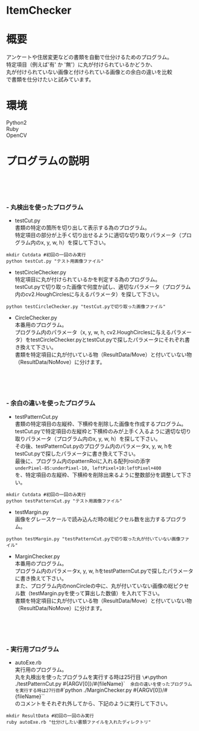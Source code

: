 # ItemChecker

# 概要
アンケートや住居変更などの書類を自動で仕分けるためのプログラム。  
特定項目（例えば'有' か '無'）に丸が付けられているかどうか、  
丸が付けられていない画像と付けられている画像との余白の違いを比較  
で書類を仕分けたいと試みています。

# 環境
Python2  
Ruby  
OpenCV

# プログラムの説明
<br>
<br>
<br>
  
### - 丸検出を使ったプログラム
* testCut.py  
書類の特定の箇所を切り出して表示する為のプログラム。  
特定項目の部分が上手く切り出せるように適切な切り取りパラメータ（プログラム内のx, y, w, h）を探して下さい。
```
mkdir Cutdata #初回の一回のみ実行
python testCut.py "テスト用画像ファイル"
```

* testCircleChecker.py  
特定項目に丸が付けられているかを判定する為のプログラム。  
testCut.pyで切り取った画像で何度か試し、適切なパラメータ（プログラム内のcv2.HoughCirclesに与えるパラメータ）を探して下さい。
```
python testCircleChecker.py "testCut.pyで切り取った画像ファイル"
```

* CircleChecker.py  
本番用のプログラム。  
プログラム内のパラメータ（x, y, w, h, cv2.HoughCirclesに与えるパラメータ）をtestCircleChecker.pyとtestCut.pyで探したパラメータにそれぞれ書き換えて下さい。  
書類を特定項目に丸が付いている物（ResultData/Move）と付いていない物（ResultData/NoMove）に分けます。
<br>
<br>
<br>
  
### - 余白の違いを使ったプログラム
* testPatternCut.py  
書類の特定項目の左縦枠、下横枠を削除した画像を作成するプログラム。  
testCut.pyで特定項目の左縦枠と下横枠のみが上手く入るように適切な切り取りパラメータ（プログラム内のx, y, w, h）を探して下さい。  
その後、testPatternCut.pyのプログラム内のパラメータx, y, w, hをtestCut.pyで探したパラメータに書き換えて下さい。  
最後に、プログラム内のpatternRoiに入れる配列roiの添字  
`underPixel-85:underPixel-10, leftPixel+10:leftPixel+400`  
を、特定項目の左縦枠、下横枠を削除出来るように整数部分を調整して下さい。
```
mkdir Cutdata #初回の一回のみ実行
python testPatternCut.py "テスト用画像ファイル"
```

* testMargin.py  
画像をグレースケールで読み込んだ時の総ピクセル数を出力するプログラム。
```
python testMargin.py "testPatternCut.pyで切り取った丸が付いていない画像ファイル"
```

* MarginChecker.py  
本番用のプログラム。  
プログラム内のパラメータx, y, w, hをtestPatternCut.pyで探したパラメータに書き換えて下さい。  
また、プログラム内のnonCircleの中に、丸が付いていない画像の総ピクセル数（testMargin.pyを使って算出した数値）を入れて下さい。  
書類を特定項目に丸が付いている物（ResultData/Move）と付いていない物（ResultData/NoMove）に分けます。
<br>
<br>
<br>
  
### - 実行用プログラム
* autoExe.rb  
実行用のプログラム。  
丸を丸検出を使ったプログラムを実行する時は25行目 `\#\`python ./testPatternCut.py #{ARGV[0]}\/#{fileName}\``  
余白の違いを使ったプログラムを実行する時は27行目 `\#\`python ./MarginChecker.py #{ARGV[0]}\/#{fileName}\``  
のコメントをそれぞれ外してから、下記のように実行して下さい。
```
mkdir ResultData #初回の一回のみ実行
ruby autoExe.rb "仕分けしたい書類ファイルを入れたディレクトリ"
```
